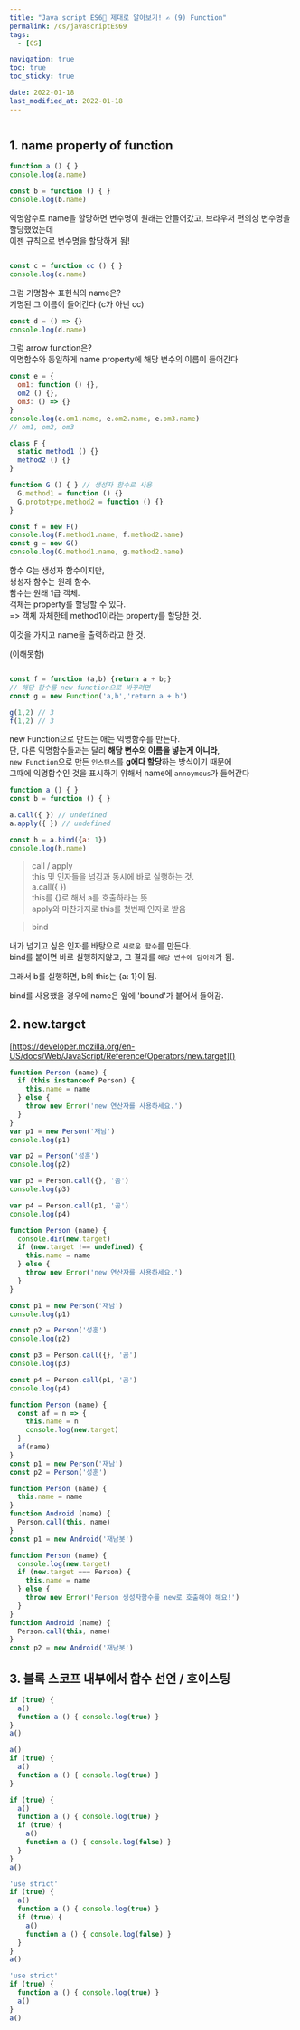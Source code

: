 ```yaml
---
title: "Java script ES6💫 제대로 알아보기! ✍️ (9) Function"
permalink: /cs/javascriptEs69
tags:
  - [CS]

navigation: true
toc: true
toc_sticky: true

date: 2022-01-18
last_modified_at: 2022-01-18
---
```


![]()

## 1. name property of function




```js
function a () { }
console.log(a.name)

const b = function () { }
console.log(b.name)
```

익명함수로 name을 할당하면 변수명이 원래는 안들어갔고, 브라우저 편의상 변수명을 할당했었는데<br/>
이젠 규칙으로 변수명을 할당하게 됨!<br/>

```js

const c = function cc () { }
console.log(c.name)
```
그럼 기명함수 표현식의 name은?<br/>
기명된 그 이름이 들어간다 (c가 아닌 cc)

```js
const d = () => {}
console.log(d.name)
```
그럼 arrow function은?<br/>
익명함수와 동일하게 name property에 해당 변수의 이름이 들어간다<br/>

```js
const e = {
  om1: function () {},
  om2 () {},
  om3: () => {}
}
console.log(e.om1.name, e.om2.name, e.om3.name)
// om1, om2, om3
```


```js
class F {
  static method1 () {}
  method2 () {}
}

function G () { } // 생성자 함수로 사용
  G.method1 = function () {}
  G.prototype.method2 = function () {}
}

const f = new F()
console.log(F.method1.name, f.method2.name)
const g = new G()
console.log(G.method1.name, g.method2.name)
```

함수 G는 생성자 함수이지만,<br/>생성자 함수는 원래 함수.<br/>함수는 원래 1급 객체.<br/>
객체는 property를 할당할 수 있다.<br/>
=> 객체 자체한테 method1이라는 property를 할당한 것.<br/>

이것을 가지고 name을 출력하라고 한 것.<br/>

(이해못함)



```js

const f = function (a,b) {return a + b;}
// 해당 함수를 new function으로 바꾸려면
const g = new Function('a,b','return a + b')

g(1,2) // 3
f(1,2) // 3
```
new Function으로 만드는 애는 익명함수를 만든다.<br/>
단, 다른 익명함수들과는 달리 **해당 변수의 이름을 넣는게 아니라**, <br/>
`new Function`으로 만든 `인스턴스`를 **g에다 할당**하는 방식이기 때문에<br/>
그때에 익명함수인 것을 표시하기 위해서 name에 `annoymous`가 들어간다


```js
function a () { }
const b = function () { }

a.call({ }) // undefined
a.apply({ }) // undefined

const b = a.bind({a: 1})
console.log(h.name)
```

> call / apply<br/>
this 및 인자들을 넘김과 동시에 바로 실행하는 것.<br/>
a.call({ })<br/>
this를 {}로 해서 a를 호출하라는 뜻<br/>
apply와 마찬가지로 this를 첫번째 인자로 받음<br/>


> bind

내가 넘기고 싶은 인자를 바탕으로 `새로운 함수`를 만든다.<br/>
bind를 붙이면 바로 실행하지않고, 그 결과를 `해당 변수에 담아라`가 됨.<br/>
 
그래서 b를 실행하면, b의 this는 {a: 1}이 됨.<br/>


bind를 사용했을 경우에 name은 앞에 'bound'가 붙어서 들어감.

<!-- ```js
const person = {
  _name: '재남',
  get name () {
    return this._name
  },
  set name (v) {
    this._name = v
  }
}
const descriptor = Object.getOwnPropertyDescriptor(person, 'name')
console.log(descriptor.get.name)
console.log(descriptor.set.name)
```
 -->


## 2. new.target


[https://developer.mozilla.org/en-US/docs/Web/JavaScript/Reference/Operators/new.target]()

```js
function Person (name) {
  if (this instanceof Person) {
    this.name = name
  } else {
    throw new Error('new 연산자를 사용하세요.')
  }
}
var p1 = new Person('재남')
console.log(p1)

var p2 = Person('성훈')
console.log(p2)

var p3 = Person.call({}, '곰')
console.log(p3)

var p4 = Person.call(p1, '곰')
console.log(p4)
```

```js
function Person (name) {
  console.dir(new.target)
  if (new.target !== undefined) {
    this.name = name
  } else {
    throw new Error('new 연산자를 사용하세요.')
  }
}

const p1 = new Person('재남')
console.log(p1)

const p2 = Person('성훈')
console.log(p2)

const p3 = Person.call({}, '곰')
console.log(p3)

const p4 = Person.call(p1, '곰')
console.log(p4)
```

```js
function Person (name) {
  const af = n => {
    this.name = n
    console.log(new.target)
  }
  af(name)
}
const p1 = new Person('재남')
const p2 = Person('성훈')
```

```js
function Person (name) {
  this.name = name
}
function Android (name) {
  Person.call(this, name)
}
const p1 = new Android('재남봇')
```

```js
function Person (name) {
  console.log(new.target)
  if (new.target === Person) {
    this.name = name
  } else {
    throw new Error('Person 생성자함수를 new로 호출해야 해요!')
  }
}
function Android (name) {
  Person.call(this, name)
}
const p2 = new Android('재남봇')
```









## 3. 블록 스코프 내부에서 함수 선언 / 호이스팅

```js
if (true) {
  a()
  function a () { console.log(true) }
}
a()
```

```js
a()
if (true) {
  a()
  function a () { console.log(true) }
}
```

```js
if (true) {
  a()
  function a () { console.log(true) }
  if (true) {
    a()
    function a () { console.log(false) }
  }
}
a()
```

```js
'use strict'
if (true) {
  a()
  function a () { console.log(true) }
  if (true) {
    a()
    function a () { console.log(false) }
  }
}
a()
```

```js
'use strict'
if (true) {
  function a () { console.log(true) }
  a()
}
a()
```

